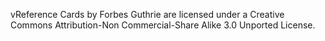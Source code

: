 vReference Cards by Forbes Guthrie are licensed under a Creative Commons Attribution-Non Commercial-Share Alike 3.0 Unported License.